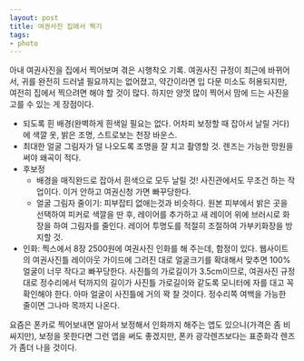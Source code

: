 ```yaml
---
layout: post
title: 여권사진 집에서 찍기
tags:
- photo
---
```

아내 여권사진을 집에서 찍어보며 겪은 시행착오 기록.
여권사진 규정이 최근에 바뀌어서, 귀를 완전히 드러낼 필요까지는 없어졌고, 약간이라면 입 다문 미소도 허용되지만, 여전히 집에서 찍으려면 해야 할 것이 많다. 하지만 양껏 많이 찍어서 맘에 드는 사진을 고를 수 있는 게 장점이다.

- 되도록 흰 배경(완벽하게 흰색일 필요는 없다. 어차피 보정할 때 잡아서 날릴 거다)에 색깔 옷, 밝은 조명, 스트로보는 천장 바운스.
- 최대한 얼굴 그림자가 덜 나오도록 조명을 잘 치고 촬영할 것. 렌즈는 가능한 망원을 써야 왜곡이 적다.
- 후보정
  - 배경을 매직완드로 잡아서 흰색으로 모두 날릴 것! 사진관에서도 무조건 하는 작업이다. 이거 안하고 여권신청 가면 빠꾸당한다.
  - 얼굴 그림자 줄이기: 피부잡티 없애는것과 비슷하다. 원본 피부에서 밝은 곳을 선택하여 피커로 색깔을 딴 후, 레이어를 추가하고 새 레이어 위에 브러시로 화장을 하여 그림자를 줄인다. 레이어 투명도를 적절히 조절하여 가부키화장을 방지할 것.
- 인화:
  찍스에서 8장 2500원에 여권사진 인화를 해 주는데, 함정이 있다. 웹사이트의 여권사진틀 레이아웃 가이드에 그려진 대로 얼굴크기를 확대해서 맞추면 100% 얼굴이 너무 작다고 빠꾸당한다. 사진틀의 가로길이가 3.5cm이므로, 여권사진 규정대로 정수리에서 턱까지의 길이가 사진틀 가로길이와 같도록 모니터에 자를 대고 꼭 확인해야 한다. 아마 얼굴이 사진틀에 거의 꽉 찰 것이다. 정수리쪽 여백을 가능한 줄이면 그나마 목까지 나온다.

요즘은 폰카로 찍어보내면 알아서 보정해서 인화까지 해주는 앱도 있으니(가격은 좀 비싸지만), 보정을 못한다면 그런 앱을 써도 좋겠지만, 폰카 광각렌즈보다는 표준화각 렌즈가 좀더 나을 것이다.
